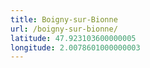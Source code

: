 ```yaml
---
title: Boigny-sur-Bionne
url: /boigny-sur-bionne/
latitude: 47.923103600000005
longitude: 2.0078601000000003
---
```

